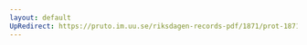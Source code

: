 ```yaml
---
layout: default
UpRedirect: https://pruto.im.uu.se/riksdagen-records-pdf/1871/prot-1871--fk--322/prot-1871--fk--322_002.pdf
---
```

